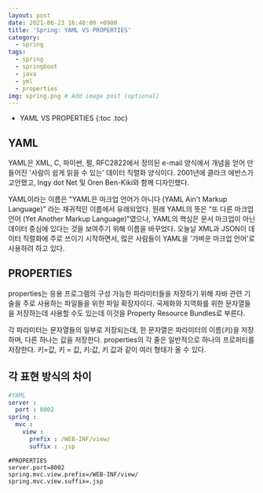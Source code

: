 ```yaml
---
layout: post
date: 2021-06-23 16:40:00 +0900
title: 'Spring: YAML VS PROPERTIES'
category:
  - spring
tags:
  - spring
  - springboot
  - java
  - yml
  - properties
img: spring.png # Add image post (optional)
---
```


* YAML VS PROPERTIES
{:toc .toc}

## YAML

YAML은 XML, C, 파이썬, 펄, RFC2822에서 정의된 e-mail 양식에서 개념을 얻어 만들어진 '사람이 쉽게 읽을 수 있는' 데이터 직렬화 양식이다. 2001년에 클라크 에반스가 고안했고, Ingy dot Net 및 Oren Ben-Kiki와 함께 디자인했다.

YAML이라는 이름은 "YAML은 마크업 언어가 아니다 (YAML Ain't Markup Language)” 라는 재귀적인 이름에서 유래되었다. 원래 YAML의 뜻은 “또 다른 마크업 언어 (Yet Another Markup Language)”였으나, YAML의 핵심은 문서 마크업이 아닌 데이터 중심에 있다는 것을 보여주기 위해 이름을 바꾸었다. 오늘날 XML과 JSON이 데이터 직렬화에 주로 쓰이기 시작하면서, 많은 사람들이 YAML을 '가벼운 마크업 언어'로 사용하려 하고 있다.

## PROPERTIES

properties는 응용 프로그램의 구성 가능한 파라미터들을 저장하기 위해 자바 관련 기술을 주로 사용하는 파일들을 위한 파일 확장자이다. 국제화와 지역화를 위한 문자열들을 저장하는데 사용할 수도 있는데 이것을 Property Resource Bundles로 부른다.

각 파라미터는 문자열들의 일부로 저장되는데, 한 문자열은 파라미터의 이름(키)을 저장하며, 다른 하나는 값을 저장한다.
properties의 각 줄은 일반적으로 하나의 프로퍼티를 저장한다. 키=값, 키 = 값, 키:값, 키 값과 같이 여러 형태가 올 수 있다.

## 각 표현 방식의 차이
```yml
#YAML
server :
  port : 8002
spring :
  mvc :
    view :
      prefix : /WEB-INF/view/
      suffix : .jsp
```      

```properties
#PROPERTIES
server.port=8002
spring.mvc.view.prefix=/WEB-INF/view/
spring.mvc.view.suffix=.jsp
```
